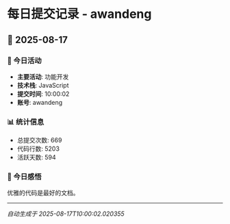 # 每日提交记录 - awandeng

## 📅 2025-08-17

### 🎯 今日活动
- **主要活动**: 功能开发
- **技术栈**: JavaScript
- **提交时间**: 10:00:02
- **账号**: awandeng

### 📊 统计信息
- 总提交次数: 669
- 代码行数: 5203
- 活跃天数: 594

### 💭 今日感悟
优雅的代码是最好的文档。

---
*自动生成于 2025-08-17T10:00:02.020355*
